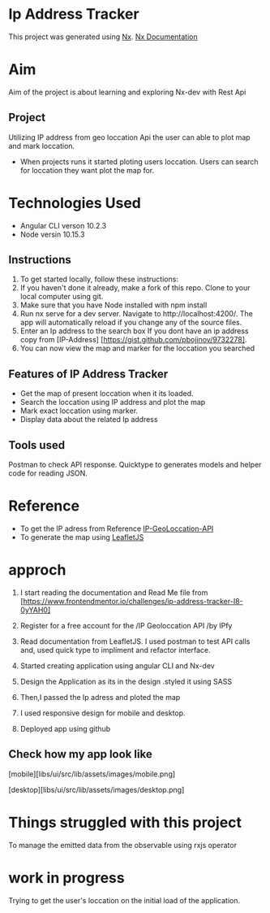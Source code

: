 # Ip Address Tracker

This project was generated using [Nx](https://nx.dev).
[Nx Documentation](https://nx.dev/angular)

# Aim

Aim of the project is about learning and exploring Nx-dev with Rest Api

## Project

Utilizing IP address from geo loccation Api the user can able to plot map and mark loccation.

- When projects runs it started ploting users loccation.
  Users can search for loccation they want plot the map for.

# Technologies Used

- Angular CLI verson 10.2.3
- Node versin 10.15.3

## Instructions

1. To get started locally, follow these instructions:
2. If you haven't done it already, make a fork of this repo.
   Clone to your local computer using git.
3. Make sure that you have Node installed with npm install
4. Run nx serve for a dev server. Navigate to http://localhost:4200/. The app will automatically reload if you change any of the source files.
5. Enter an Ip address to the search box If you dont have an ip address copy from [IP-Address] [https://gist.github.com/pbojinov/9732278].
6. You can now view the map and marker for the loccation you searched

## Features of IP Address Tracker

- Get the map of present loccation when it its loaded.
- Search the loccation using IP address and plot the map
- Mark exact loccation using marker.
- Display data about the related Ip address

## Tools used

Postman to check API response.
Quicktype to generates models and helper code for reading JSON.

# Reference

- To get the IP adress from Reference [IP-GeoLoccation-API](https://geo.ipify.org)
- To generate the map using [LeafletJS](https://leafletjs.com)

# approch

1. I start reading the documentation and Read Me file from [https://www.frontendmentor.io/challenges/ip-address-tracker-I8-0yYAH0]
2. Register for a free account for the /IP Geoloccation API /by IPfy
3. Read documentation from LeafletJS.
   I used postman to test API calls and, used quick type to impliment and refactor interface.

4. Started creating application using angular CLI and Nx-dev
5. Design the Application as its in the design .styled it using SASS
6. Then,I passed the Ip adress and ploted the map
7. I used responsive design for mobile and desktop.
8. Deployed app using github

## Check how my app look like

[mobile][libs/ui/src/lib/assets/images/mobile.png]

[desktop][libs/ui/src/lib/assets/images/desktop.png]

# Things struggled with this project

To manage the emitted data from the observable using rxjs operator

# work in progress

Trying to get the user's loccation on the initial load of the application.
